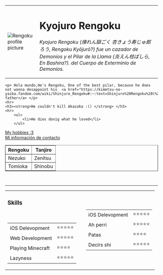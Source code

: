 
<br>
<html lang="en">
<head>
    <meta charset="UTF-8">
    <meta http-equiv="X-UA-Compatible" content="IE=edge">
    <meta name="viewport" content="width=device-width, initial-scale=1.0">
    <title>Ian's Personal Site</title>
</head>
<body>
    <table cellspacing="10">
        <td><img src= "https://descargas.ams3.digitaloceanspaces.com/images/4523/kyojuro-rengoku-wallpapers-hd-demon-slayer_icon_android.png" alt="Rengoku profile picture"> </td>
        <td><h1>Kyojuro Rengoku</h1>
            <p><em>Kyojuro Rengoku (煉れん獄ごく 杏きょう寿じゅ郎ろう, Rengoku Kyōjurō?) fue un cazador de Demonios y el Pilar de la Llama (炎えん柱ばしら, En Bashira?). del Cuerpo de Exterminio de Demonios.</em></p> </td>
    </table>
    
    <p> Hola mundo,He's Rengoku, One of the best pilar, because he does not wanna desappoint his  <a href="https://kimetsu-no-yaiba.fandom.com/wiki/Shinjuro_Rengoku#:~:text=Shinjuro%20Rengoku%20(%20%E7%85%89%20%E3%82%8C%E3%82%93%20%E7%8D%84,the%20husband%20of%20Ruka%20Rengoku."> father</a> </p>
    <hr>
    <h3><strong>He couldn't kill Akazaka :() </strong> </h3>
    <hr>
        <ul> 
            <li>He dies donig what he loved</li> 
        </ul>
 <a href="Hobbies.html"> My hobbies :3</a>
 <br>
 <a href="Contact.html"> Mi información de contacto</a>
 <table border="1">
     <thead>
        <tr>
            <th>Rengoku</th>
            <th> Tanjiro</th>
        </tr>
     </thead>
     <tbody>
        <tr>
            <td>Nezuko</td>
            <td> Zenitsu</td>
        </tr>
        <tr>
            <td> Tomioka</td>
            <td> Shinobu</td>
        </tr>
     </tbody>
 </table>
 <br>
 <hr>
 <table cellspacing="10">
     <tr>
        <td>
        <table>
             <thead>
                <h3>Skills</h3>
               </thead>  
            <tr>
            <td>iOS Delevopment </td>
            <td>⭐⭐⭐⭐⭐ </td>  
        </tr>
        <tr>
            <td>Web Development </td>
            <td>⭐⭐⭐⭐⭐ </td>
            <tr>
                <td> Playing Minecraft </td>
                <td>⭐⭐⭐⭐ </td>  
            </tr>
            <tr>
                <br>
                <td>Lazyness  </td>
                <td>⭐⭐⭐⭐⭐ </td>
            </tr>
        </table>    
        <td>
            <td>
                <table>
                    <tr>
                    <td>iOS Delevopment </td>
                    <td>⭐⭐⭐⭐⭐ </td>  
                </tr>
                <tr>
                    <td>Ah perri </td>
                    <td>⭐⭐⭐⭐⭐ </td>
                    <tr>
                        <td>Patas </td>
                        <td>⭐⭐⭐⭐ </td>  
                    </tr>
                    <tr>
                        <td>Decirs shi  </td>
                        <td>⭐⭐⭐⭐⭐ </td>
                    </tr>
                </table>
        </td>
        </tr> 
     </tr>
 </table>

